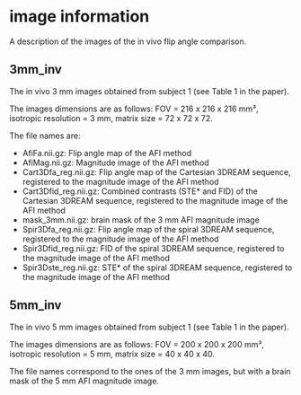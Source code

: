 # image information

A description of the images of the in vivo flip angle comparison.

## 3mm_inv
The in vivo 3 mm images obtained from subject 1 (see Table 1 in the paper).

The images dimensions are as follows: FOV = 216 x 216 x 216 mm³, isotropic resolution = 3 mm, matrix size = 72 x 72 x 72.

The file names are:
- AfiFa.nii.gz: Flip angle map of the AFI method
- AfiMag.nii.gz: Magnitude image of the AFI method
- Cart3Dfa_reg.nii.gz: Flip angle map of the Cartesian 3DREAM sequence, registered to the magnitude image of the AFI method
- Cart3Dfid_reg.nii.gz: Combined contrasts (STE* and FID) of the Cartesian 3DREAM sequence, registered to the magnitude image of the AFI method
- mask_3mm.nii.gz: brain mask of the 3 mm AFI magnitude image
- Spir3Dfa_reg.nii.gz: Flip angle map of the spiral 3DREAM sequence, registered to the magnitude image of the AFI method
- Spir3Dfid_reg.nii.gz: FID of the spiral 3DREAM sequence, registered to the magnitude image of the AFI method
- Spir3Dste_reg.nii.gz: STE* of the spiral 3DREAM sequence, registered to the magnitude image of the AFI method

## 5mm_inv
The in vivo 5 mm images obtained from subject 1 (see Table 1 in the paper).

The images dimensions are as follows: FOV = 200 x 200 x 200 mm³, isotropic resolution = 5 mm, matrix size = 40 x 40 x 40.

The file names correspond to the ones of the 3 mm images, but with a brain mask of the 5 mm AFI magnitude image.
